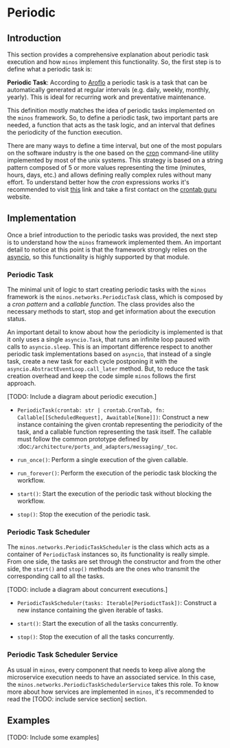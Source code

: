 # Periodic

## Introduction

This section provides a comprehensive explanation about periodic task execution and how `minos` implement this functionality. So, the first step is to define what a periodic task is:

**Periodic Task**: According to [Aroflo](https://help.aroflo.com/display/office/Periodic+Tasks) a periodic task is a task that can be automatically generated at regular intervals (e.g. daily, weekly, monthly, yearly). This is ideal for recurring work and preventative maintenance.

This definition mostly matches the idea of periodic tasks implemented on the `minos` framework. So, to define a periodic task, two important parts are needed, a function that acts as the task logic, and an interval that defines the periodicity of the function execution. 

There are many ways to define a time interval, but one of the most populars on the software industry is the one based on the [cron](https://en.wikipedia.org/wiki/Cron) command-line utility implemented by most of the unix systems. This strategy is based on a string pattern composed of 5 or more values representing the time (minutes, hours, days, etc.) and allows defining really complex rules without many effort. To understand better how the *cron* expressions works it's recommended to visit [this](https://en.wikipedia.org/wiki/Cron#CRON_expression) link and take a first contact on the [crontab guru](https://crontab.guru/) website. 

## Implementation

Once a brief introduction to the periodic tasks was provided, the next step is to understand how the `minos` framework implemented them. An important detail to notice at this point is that the framework strongly relies on the [asyncio](https://docs.python.org/3/library/asyncio.html), so this functionality is highly supported by that module.

### Periodic Task

The minimal unit of logic to start creating periodic tasks with the `minos` framework is the `minos.networks.PeriodicTask` class, which is composed by a *cron pattern* and a *callable function*. The class provides also the necessary methods to start, stop and get information about the execution status. 

An important detail to know about how the periodicity is implemented is that it only uses a single `asyncio.Task`, that runs an infinite loop paused with calls to `asyncio.sleep`. This is an important difference respect to another periodic task implementations based on `asyncio`, that instead of a single task, create a new task for each cycle postponing it with the `asyncio.AbstractEventLoop.call_later` method. But, to reduce the task creation overhead and keep the code simple `minos` follows the first approach.

[TODO: Include a diagram about periodic execution.]

* `PeriodicTask(crontab: str | crontab.CronTab, fn: Callable[[ScheduledRequest], Awaitable[None]])`: 
Construct a new instance containing the given crontab representing the periodicity of the task, and a callable function representing the task itself. The callable must follow the common prototype defined by :doc:`/architecture/ports_and_adapters/messaging/_toc`.

* `run_once()`:
Perform a single execution of the given callable.

* `run_forever()`:
Perform the execution of the periodic task blocking the workflow.

* `start()`:
Start the execution of the periodic task without blocking the workflow.

* `stop()`:
Stop the execution of the periodic task.

### Periodic Task Scheduler

The `minos.networks.PeriodicTaskScheduler` is the class which acts as a container of `PeriodicTask` instances so, its functionality is really simple. From one side, the tasks are set through the constructor and from the other side, the `start()` and `stop()` methods are the ones who transmit the corresponding call to all the tasks. 

[TODO: include a diagram about concurrent executions.]

* `PeriodicTaskScheduler(tasks: Iterable[PeriodictTask])`:
Construct a new instance containing the given iterable of tasks.

* `start()`:
Start the execution of all the tasks concurrently.
  
* `stop()`:
Stop the execution of all the tasks concurrently.

### Periodic Task Scheduler Service

As usual in `minos`, every component that needs to keep alive along the microservice execution needs to have an associated service. In this case, the `minos.networks.PeriodicTaskSchedulerService` takes this role. To know more about how services are implemented in `minos`, it's recommended to read the [TODO: include service section] section.

## Examples

[TODO: Include some examples]